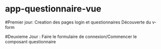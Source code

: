 # app-questionnaire-vue

#Premier jour:
Creation des pages login et questionnaires
Découverte du v-form

#Deuxieme Jour :
Faire le formulaire de connexion/Commencer le composant questionnaire 
